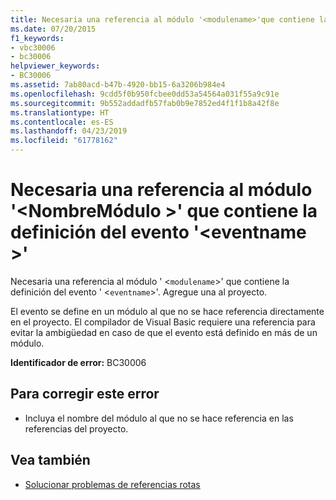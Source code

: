 ```yaml
---
title: Necesaria una referencia al módulo '<modulename>'que contiene la definición del evento'<eventname>'
ms.date: 07/20/2015
f1_keywords:
- vbc30006
- bc30006
helpviewer_keywords:
- BC30006
ms.assetid: 7ab80acd-b47b-4920-bb15-6a3206b984e4
ms.openlocfilehash: 9cdd5f0b950fcbee0dd53a54564a031f55a9c91e
ms.sourcegitcommit: 9b552addadfb57fab0b9e7852ed4f1f1b8a42f8e
ms.translationtype: HT
ms.contentlocale: es-ES
ms.lasthandoff: 04/23/2019
ms.locfileid: "61778162"
---
```

# <a name="reference-required-to-module-modulename-containing-the-definition-for-event-eventname"></a>Necesaria una referencia al módulo '\<NombreMódulo >' que contiene la definición del evento '\<eventname >'
Necesaria una referencia al módulo ' <`modulename`>' que contiene la definición del evento ' <`eventname`>'. Agregue una al proyecto.  
  
 El evento se define en un módulo al que no se hace referencia directamente en el proyecto. El compilador de Visual Basic requiere una referencia para evitar la ambigüedad en caso de que el evento está definido en más de un módulo.  
  
 **Identificador de error:** BC30006  
  
## <a name="to-correct-this-error"></a>Para corregir este error  
  
- Incluya el nombre del módulo al que no se hace referencia en las referencias del proyecto.  
  
## <a name="see-also"></a>Vea también

- [Solucionar problemas de referencias rotas](/visualstudio/ide/troubleshooting-broken-references)
